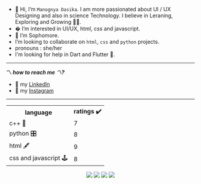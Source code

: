 - 👋 Hi, I’m `Manognya Dasika`. I am more passionated about UI / UX Designing and also in science Technology. I believe in Leraning, Exploring and Growing 💯💯.  
- � I’m interested in UI/UX, html, css and javascript.
- 🌱 I’m Sophomore.
- I’m looking to collaborate on `html`, `css` and `python` projects.
- pronouns : she/her
- I'm looking for help in Dart and Flutter 👀.
_______________________________________________________________________________________
**〽️ _how to reach me 〽️?_** 
* 🌺 my [LinkedIn]( https://www.linkedin.com/in/manognya-dasika-89396b1b7) 
* 🌺 my [Instagram]( https://www.instagram.com/manognya_26/)
________________________________________________________________________________________
<p align="center">
<table>
  <tr>
    <th>language</th>
    <th>ratings ✔️</th> 
  </tr>
  <tr>
    <td>c++ 📔</td>
    <td>7</td>
  </tr>
  <tr>
    <td>python 🎛️</td>
    <td>8</td>
  </tr>
  <tr>
    <td>html 🖋️</td>
    <td>9</td>
  </tr>
  <tr>
    <td>css and javascript 🕹️</td>
    <td>8</td>
  </tr>
  <tr>
  
</table>
 </p>
<p align="center">
<a href="https://github.com/prathimacode-hub"><img src="https://img.shields.io/badge/PRs-welcome-brightgreen.svg?style=flat&logo=github"></a> 
<a href="https://github.com/prathimacode-hub"><img src="https://img.shields.io/badge/Open%20Source-%F0%9F%A4%8D-Green"></a> 
<a href="https://github.com/prathimacode-hub"><img src="https://img.shields.io/static/v1.svg?label=Contributions&message=Welcome&color=0059b3&style=flat-square"></a>
<a href="https://www.python.org/"><img src="https://img.shields.io/badge/Made%20with-love-1f425f.svg"></a>
  </p>
  
<!---
manognyaa/manognyaa is a ✨ special ✨ repository because its `README.md` (this file) appears on your GitHub profile.
You can click the Preview link to take a look at your changes.
--->
